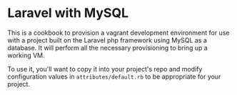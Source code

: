 # Laravel with MySQL 

This is a cookbook to provision a vagrant development environment for use with
a project built on the Laravel php framework using MySQL as a database.  It
will perform all the necessary provisioning to bring up a working VM.  

To use it, you'll want to copy it into your project's repo and modify
configuration values in ``attributes/default.rb`` to be appropriate for your
project.


